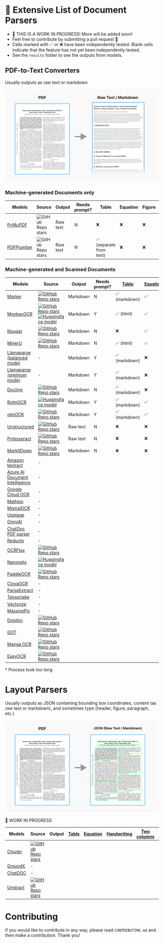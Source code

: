 # 📃 Extensive List of Document Parsers

- 🚧 THIS IS A WORK IN PROGRESS! More will be added soon!
- Feel free to contribute by submitting a pull request 🙏
- Cells marked with ✅ or ❌ have been independently tested. Blank cells indicate that the feature has not yet been independently tested.
- See the `results` folder to see the outputs from models.

## PDF-to-Text Converters

Usually outputs as raw text or markdown

![PDF-to-Text Converters](figures/pdf-to-text.png)

### Machine-generated Documents only

| Models                                                | Source                                                                                   | Output   | Needs prompt? | Table                   | Equation | Figure | Handwriting | Two columns | Multiple columns |
| ----------------------------------------------------- | ---------------------------------------------------------------------------------------- | -------- | ------------- | ----------------------- | -------- | ------ | ----------- | ----------- | ---------------- |
| [PyMuPDF](https://docling-project.github.io/docling/) | ![GitHub Repo stars](https://img.shields.io/github/stars/pymupdf/PyMuPDF?style=social)   | Raw text | N             | ❌                      | ❌       | ❌     | ❌          | ✅          | ❌               |
| [PDFPlumber](https://github.com/jsvine/pdfplumber)    | ![GitHub Repo stars](https://img.shields.io/github/stars/jsvine/pdfplumber?style=social) | Raw text | N             | ✅ (separate from text) | ❌       | ❌     | ❌          | ❌          | ❌               |

### Machine-generated and Scanned Documents

| Models                                                                                                            | Source                                                                                                                                                                                                                                                                           | Output   | Needs prompt? | [Table](https://github.com/GiftMungmeeprued/document-parsers-list/tree/main/results/table) | [Equation](https://github.com/GiftMungmeeprued/document-parsers-list/tree/main/results/equation) | [Handwriting](https://github.com/GiftMungmeeprued/document-parsers-list/tree/main/results/handwriting-cursive) | [Two columns](https://github.com/GiftMungmeeprued/document-parsers-list/tree/main/results/two-column) | [Multiple columns](https://github.com/GiftMungmeeprued/document-parsers-list/tree/main/results/multi-column) |
| ----------------------------------------------------------------------------------------------------------------- | -------------------------------------------------------------------------------------------------------------------------------------------------------------------------------------------------------------------------------------------------------------------------------- | -------- | ------------- | ------------------------------------------------------------------------------------------ | ------------------------------------------------------------------------------------------------ | -------------------------------------------------------------------------------------------------------------- | ----------------------------------------------------------------------------------------------------- | ------------------------------------------------------------------------------------------------------------ |
| [Marker](https://github.com/datalab-to/marker)                                                                    | [![GitHub Repo stars](https://img.shields.io/github/stars/datalab-to/marker?style=social)](https://github.com/datalab-to/marker)                                                                                                                                                 | Markdown | N             | ✅ (markdown)                                                                              | ✅                                                                                               | ✅                                                                                                             | ✅                                                                                                    | ❌                                                                                                           |
| [MonkeyOCR](https://github.com/Yuliang-Liu/MonkeyOCR)                                                             | [![GitHub Repo stars](https://img.shields.io/github/stars/Yuliang-Liu/MonkeyOCR?style=social)](https://github.com/Yuliang-Liu/MonkeyOCR) [![Huggingface model](https://img.shields.io/badge/%F0%9F%A4%97%20Hugging%20Face-Model-blue)](https://huggingface.co/echo840/MonkeyOCR) | Markdown | Y             | ✅ (html)                                                                                  | ✅                                                                                               | ✅                                                                                                             | ✅                                                                                                    | ✅                                                                                                           |
| [Nougat](https://facebookresearch.github.io/nougat/)                                                              | [![GitHub Repo stars](https://img.shields.io/github/stars/facebookresearch/nougat?style=social)](https://github.com/facebookresearch/nougat)                                                                                                                                     | Markdown | N             | ❌                                                                                         | ✅                                                                                               | ✅                                                                                                             | ✅                                                                                                    | ❌                                                                                                           |
| [MinerU](https://mineru.net/)                                                                                     | [![GitHub Repo stars](https://img.shields.io/github/stars/opendatalab/MinerU?style=social)](https://github.com/opendatalab/MinerU)                                                                                                                                               | Markdown | N             | ✅ (html)                                                                                  | ✅                                                                                               | ❌                                                                                                             | ✅                                                                                                    | ❌                                                                                                           |
| [Llamaparse (balanced mode)](https://docs.cloud.llamaindex.ai/llamaparse/presets_and_modes/advance_parsing_modes) | -                                                                                                                                                                                                                                                                                | Markdown | Y             | ✅ (markdown)                                                                              | ❌                                                                                               | ❌                                                                                                             | ✅                                                                                                    | ❌                                                                                                           |
| [Llamaparse (premium mode)](https://docs.cloud.llamaindex.ai/llamaparse/presets_and_modes/advance_parsing_modes)  | -                                                                                                                                                                                                                                                                                | Markdown | Y             | ✅ (markdown)                                                                              | ❌                                                                                               | ❌                                                                                                             | ✅                                                                                                    | ❌                                                                                                           |
| [Docling](https://docling-project.github.io/docling/)                                                             | [![GitHub Repo stars](https://img.shields.io/github/stars/docling-project/docling?style=social)](https://github.com/docling-project/docling)                                                                                                                                     | Markdown | N             | ✅ (markdown)                                                                              | ❌                                                                                               | ❌                                                                                                             | ✅                                                                                                    | ✅                                                                                                           |
| [RolmOCR](https://huggingface.co/reducto/RolmOCR)                                                                 | [![Huggingface model](https://img.shields.io/badge/%F0%9F%A4%97%20Hugging%20Face-Model-blue)](https://huggingface.co/reducto/RolmOCR)                                                                                                                                            | Markdown | Y             | ✅ (markdown)                                                                              | ✅                                                                                               | ✅                                                                                                             | ✅                                                                                                    | †                                                                                                            |
| [olmOCR](https://olmocr.allenai.org/)                                                                             | [![GitHub Repo stars](https://img.shields.io/github/stars/allenai/olmocr?style=social)](https://github.com/allenai/olmocr)                                                                                                                                                       | Markdown | Y             | ✅ (markdown)                                                                              | ✅                                                                                               | ✅                                                                                                             | ✅                                                                                                    | †                                                                                                            |
| [Unstructured](https://unstructured.io/)                                                                          | [![GitHub Repo stars](https://img.shields.io/github/stars/Unstructured-IO/unstructured?style=social)](https://github.com/Unstructured-IO/unstructured)                                                                                                                           | Raw text | N             | ❌                                                                                         | ❌                                                                                               | ❌                                                                                                             | ❌                                                                                                    | ✅                                                                                                           |
| [Pytesseract](https://pypi.org/project/pytesseract/)                                                              | [![GitHub Repo stars](https://img.shields.io/github/stars/madmaze/pytesseract?style=social)](https://github.com/madmaze/pytesseract)                                                                                                                                             | Raw text | N             | ❌                                                                                         | ❌                                                                                               | ❌                                                                                                             | ✅                                                                                                    | ✅                                                                                                           |
| [MarkItDown](https://github.com/microsoft/markitdown)                                                             | [![GitHub Repo stars](https://img.shields.io/github/stars/microsoft/markitdown?style=social)](https://github.com/microsoft/markitdown)                                                                                                                                           | Markdown | N             | ❌                                                                                         | ❌                                                                                               | ❌                                                                                                             | ✅                                                                                                    | ✅                                                                                                           |
| [Amazon textract](https://docs.aws.amazon.com/managedservices/latest/userguide/textract.html)                     | -                                                                                                                                                                                                                                                                                |          |               |                                                                                            |                                                                                                  |                                                                                                                |                                                                                                       |                                                                                                              |
| [Azure AI Document Intelligence](https://azure.microsoft.com/en-us/products/ai-services/ai-document-intelligence) | -                                                                                                                                                                                                                                                                                |          |               |                                                                                            |                                                                                                  |                                                                                                                |                                                                                                       |                                                                                                              |
| [Google Cloud OCR](https://cloud.google.com/document-ai/docs/enterprise-document-ocr)                             | -                                                                                                                                                                                                                                                                                |          |               |                                                                                            |                                                                                                  |                                                                                                                |                                                                                                       |                                                                                                              |
| [Mathpix](https://mathpix.com/convert)                                                                            | -                                                                                                                                                                                                                                                                                |          |               |                                                                                            |                                                                                                  |                                                                                                                |                                                                                                       |                                                                                                              |
| [MistralOCR](https://mistral.ai/news/mistral-ocr)                                                                 | -                                                                                                                                                                                                                                                                                |          |               |                                                                                            |                                                                                                  |                                                                                                                |                                                                                                       |                                                                                                              |
| [Upstage](https://www.upstage.ai/products/document-parse)                                                         | -                                                                                                                                                                                                                                                                                |          |               |                                                                                            |                                                                                                  |                                                                                                                |                                                                                                       |                                                                                                              |
| [OmniAI](https://getomni.ai/)                                                                                     | -                                                                                                                                                                                                                                                                                |          |               |                                                                                            |                                                                                                  |                                                                                                                |                                                                                                       |                                                                                                              |
| [ChatDoc PDF parser](https://pdfparser.io/)                                                                       | -                                                                                                                                                                                                                                                                                |          |               |                                                                                            |                                                                                                  |                                                                                                                |                                                                                                       |                                                                                                              |
| [Reducto](https://app.reducto.ai/)                                                                                | -                                                                                                                                                                                                                                                                                |          |               |                                                                                            |                                                                                                  |                                                                                                                |                                                                                                       |                                                                                                              |
| [OCRFlux](https://ocrflux.pdfparser.io/#/)                                                                        | [![GitHub Repo stars](https://img.shields.io/github/stars/chatdoc-com/OCRFlux?style=social)](https://github.com/chatdoc-com/OCRFlux)                                                                                                                                             |          |               |                                                                                            |                                                                                                  |                                                                                                                |                                                                                                       |                                                                                                              |
| [Nanonets](https://nanonets.com/research/nanonets-ocr-s/)                                                         | [![Huggingface model](https://img.shields.io/badge/%F0%9F%A4%97%20Hugging%20Face-Model-blue)](https://huggingface.co/nanonets/Nanonets-OCR-s)                                                                                                                                    |          |               |                                                                                            |                                                                                                  |                                                                                                                |                                                                                                       |                                                                                                              |
| [PaddleOCR](https://paddlepaddle.github.io/PaddleOCR/latest/en/index.html)                                        | [![GitHub Repo stars](https://img.shields.io/github/stars/PaddlePaddle/PaddleOCR?style=social)](https://github.com/PaddlePaddle/PaddleOCR)                                                                                                                                       |          |               |                                                                                            |                                                                                                  |                                                                                                                |                                                                                                       |                                                                                                              |
| [ClovaOCR](https://api.ncloud-docs.com/docs/en/ai-application-service-ocr)                                        | -                                                                                                                                                                                                                                                                                |          |               |                                                                                            |                                                                                                  |                                                                                                                |                                                                                                       |                                                                                                              |
| [ParseExtract](https://parseextract.com/)                                                                         | -                                                                                                                                                                                                                                                                                |          |               |                                                                                            |                                                                                                  |                                                                                                                |                                                                                                       |                                                                                                              |
| [Tensorlake](https://www.tensorlake.ai/)                                                                          | -                                                                                                                                                                                                                                                                                |          |               |                                                                                            |                                                                                                  |                                                                                                                |                                                                                                       |                                                                                                              |
| [Vectorize](https://docs.vectorize.io/developer-guides/api-clients/extraction/extract-pdf-data-using-iris/)       | -                                                                                                                                                                                                                                                                                |          |               |                                                                                            |                                                                                                  |                                                                                                                |                                                                                                       |                                                                                                              |
| [MassivePix](https://www.bibcit.com/en/massivepix)                                                                | -                                                                                                                                                                                                                                                                                |          |               |                                                                                            |                                                                                                  |                                                                                                                |                                                                                                       |                                                                                                              |
| [Dolphin](https://github.com/bytedance/Dolphin)                                                                   | [![GitHub Repo stars](https://img.shields.io/github/stars/bytedance/Dolphin?style=social)](https://github.com/bytedance/Dolphin)                                                                                                                                                 |          |               |                                                                                            |                                                                                                  |                                                                                                                |                                                                                                       |                                                                                                              |
| [GOT](https://github.com/Ucas-HaoranWei/GOT-OCR2.0)                                                               | [![GitHub Repo stars](https://img.shields.io/github/stars/Ucas-HaoranWei/GOT-OCR2.0?style=social)](https://github.com/Ucas-HaoranWei/GOT-OCR2.0)                                                                                                                                 |          |               |                                                                                            |                                                                                                  |                                                                                                                |                                                                                                       |                                                                                                              |
| [Manga OCR](https://github.com/kha-white/manga-ocr)                                                               | [![GitHub Repo stars](https://img.shields.io/github/stars/kha-white/manga-ocr?style=social)](https://github.com/kha-white/manga-ocr)                                                                                                                                             |          |               |                                                                                            |                                                                                                  |                                                                                                                |                                                                                                       |                                                                                                              |
| [EasyOCR](https://github.com/JaidedAI/EasyOCR)                                                                    | [![GitHub Repo stars](https://img.shields.io/github/stars/JaidedAI/EasyOCR?style=social)](https://github.com/JaidedAI/EasyOCR)                                                                                                                                                   |          |               |                                                                                            |                                                                                                  |                                                                                                                |                                                                                                       |                                                                                                              |

† Process took too long

# Layout Parsers

Usually outputs as JSON containing bounding box coordinates, content (as raw text or markdown), and sometimes type (header, figure, paragraph, etc.)

![Layout Parsers](figures/pdf-to-layout.png)

🚧 WORK IN PROGRESS

| Models                                                      | Source                                                                                                                                 | Output | [Table](https://github.com/GiftMungmeeprued/document-parsers-list/tree/main/results/table) | [Equation](https://github.com/GiftMungmeeprued/document-parsers-list/tree/main/results/equation) | [Handwriting](https://github.com/GiftMungmeeprued/document-parsers-list/tree/main/results/handwriting-cursive) | [Two columns](https://github.com/GiftMungmeeprued/document-parsers-list/tree/main/results/two-column) | [Multiple columns](https://github.com/GiftMungmeeprued/document-parsers-list/tree/main/results/multi-column) |
| ----------------------------------------------------------- | -------------------------------------------------------------------------------------------------------------------------------------- | ------ | ------------------------------------------------------------------------------------------ | ------------------------------------------------------------------------------------------------ | -------------------------------------------------------------------------------------------------------------- | ----------------------------------------------------------------------------------------------------- | ------------------------------------------------------------------------------------------------------------ |
| [Chunkr](https://chunkr.ai/)                                | [![GitHub Repo stars](https://img.shields.io/github/stars/lumina-ai-inc/chunkr?style=social)](https://github.com/lumina-ai-inc/chunkr) |        |                                                                                            |                                                                                                  |                                                                                                                |                                                                                                       |                                                                                                              |
| [GroundX](https://www.eyelevel.ai/product/groundx-platform) | -                                                                                                                                      |        |                                                                                            |                                                                                                  |                                                                                                                |                                                                                                       |                                                                                                              |
| [ChatDOC](https://pdfparser.io/)                            | -                                                                                                                                      |        |                                                                                            |                                                                                                  |                                                                                                                |                                                                                                       |                                                                                                              |
| [Unstract](https://unstract.com/)                           | [![GitHub Repo stars](https://img.shields.io/github/stars/Zipstack/unstract?style=social)](https://github.com/Zipstack/unstract)       |        |                                                                                            |                                                                                                  |                                                                                                                |                                                                                                       |                                                                                                              |

# Contributing

If you would like to contribute in any way, please read `CONTRIBUTING.md` and then make a contribution. Thank you!
